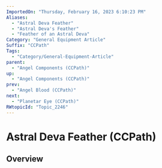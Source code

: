 ```yaml
---
ImportedOn: "Thursday, February 16, 2023 6:10:23 PM"
Aliases:
  - "Astral Deva Feather"
  - "Astral Deva's Feather"
  - "Feather of an Astral Deva"
Category: "General Equipment Article"
Suffix: "CCPath"
Tags:
  - "Category/General-Equipment-Article"
parent:
  - "Angel Components (CCPath)"
up:
  - "Angel Components (CCPath)"
prev:
  - "Angel Blood (CCPath)"
next:
  - "Planetar Eye (CCPath)"
RWtopicId: "Topic_2246"
---
```

# Astral Deva Feather (CCPath)
## Overview

